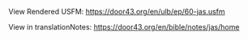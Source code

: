 View Rendered USFM: https://door43.org/en/ulb/ep/60-jas.usfm

View in translationNotes: https://door43.org/en/bible/notes/jas/home
